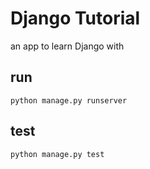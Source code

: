 # Django Tutorial

an app to learn Django with

## run
`python manage.py runserver`

## test
`python manage.py test`
